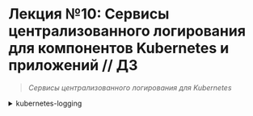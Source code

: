 # **Лекция №10: Сервисы централизованного логирования для компонентов Kubernetes и приложений // ДЗ**
> _Сервисы централизованного логирования для Kubernetes_
<details>
  <summary>kubernetes-logging</summary>

## **Задание:**
Сервисы централизованного логирования для Kubernetes

Цель:
В домашнем задании развернем сервисы для централизованного логирования (EFK/Loki) внутри Kubernetes, научимся отправлять туда структурированные логи продукта и инфраструктурных компонентов, рассмотрим способы визуализировать информацию из логов


Описание/Пошаговая инструкция выполнения домашнего задания:
Все действия описаны в методическом указании.


Критерии оценки:
0 б. - задание не выполнено
1 б. - задание выполнено
2 б. - выполнены все дополнительные задания

---

## **Выполнено:**

### 1. Подготовка Kubernetes кластера

- Поднимаем кластер k8s в yandex-cloud со следующими параметрами:
  - Как минимум 1 нода типа `standard-v2` в группе узлов `default-pool`
  - Как минимум 3 ноды типа `standard-v2` в группе узлов `infra-pool`
~~~bash
cd terraform-k8s
terraform init
terraform plan
terraform apply
~~~

~~~bash
yc managed-kubernetes cluster list-node-groups k8s-4otus
yc managed-kubernetes node-group list
~~~
~~~
+----------------------+----------------------+--------------+----------------------+---------------------+---------+------+
|          ID          |      CLUSTER ID      |     NAME     |  INSTANCE GROUP ID   |     CREATED AT      | STATUS  | SIZE |
+----------------------+----------------------+--------------+----------------------+---------------------+---------+------+
| cat923baqsdrsiilosoh | cate3n1s67rc1lnmknbg | infra-pool   | cl1a1v5ptf3j9fo85vat | 2023-02-25 13:27:54 | RUNNING |    3 |
| catj1ipforjm4reolmda | cate3n1s67rc1lnmknbg | default-pool | cl13es62d7a7s7q9dfgn | 2023-02-25 13:27:54 | RUNNING |    1 |
+----------------------+----------------------+--------------+----------------------+---------------------+---------+------+
~~~

В результате должна получиться следующая конфигурация кластера:
~~~bash
kubectl get nodes -o wide
~~~

~~~
NAME                        STATUS   ROLES    AGE     VERSION   INTERNAL-IP   EXTERNAL-IP     OS-IMAGE             KERNEL-VERSION      CONTAINER-RUNTIME
cl13es62d7a7s7q9dfgn-ewuh   Ready    <none>   2m54s   v1.23.6   10.130.0.25   51.250.43.45    Ubuntu 20.04.4 LTS   5.4.0-124-generic   containerd://1.6.7
cl1a1v5ptf3j9fo85vat-aven   Ready    <none>   2m55s   v1.23.6   10.130.0.22   51.250.44.241   Ubuntu 20.04.4 LTS   5.4.0-124-generic   containerd://1.6.7
cl1a1v5ptf3j9fo85vat-ehif   Ready    <none>   2m57s   v1.23.6   10.130.0.13   51.250.45.6     Ubuntu 20.04.4 LTS   5.4.0-124-generic   containerd://1.6.7
cl1a1v5ptf3j9fo85vat-upaz   Ready    <none>   2m50s   v1.23.6   10.130.0.14   51.250.38.122   Ubuntu 20.04.4 LTS   5.4.0-124-generic   containerd://1.6.7
~~~

Выведем перечень всех нод из `infra-pool` 
~~~bash
yc managed-kubernetes node-group list-nodes infra-pool
~~~

Пометим ноды `infra-pool` тейнтом `node-role=infra:NoSchedule` 
~~~bash
kubectl taint nodes cl1a1v5ptf3j9fo85vat-aven node-role=infra:NoSchedule
kubectl taint nodes cl1a1v5ptf3j9fo85vat-ehif node-role=infra:NoSchedule
kubectl taint nodes  cl1a1v5ptf3j9fo85vat-upaz node-role=infra:NoSchedule
~~~

Проверим `taints` на нодах
~~~bash
kubectl get nodes -o json | jq '.items[].spec.taints'
~~~
~~~
null
[
  {
    "effect": "NoSchedule",
    "key": "node-role",
    "value": "infra"
  }
]
[
  {
    "effect": "NoSchedule",
    "key": "node-role",
    "value": "infra"
  }
]
[
  {
    "effect": "NoSchedule",
    "key": "node-role",
    "value": "infra"
  }
]

~~~

### 2. Установка HipsterShop

Для начала, установим в Kubernetes кластер уже знакомый нам HipsterShop.
~~~bash
kubectl create ns microservices-demo
kubectl apply -f https://raw.githubusercontent.com/express42/otus-platform-snippets/master/Module-02/Logging/microservices-demo-without-resources.yaml \
-n microservices-demo
~~~

Проверим, что все pod развернулись на ноде из default-pool:
~~~bash
kubectl get pods -n microservices-demo -o wide
~~~
~~~
NAME                                     READY   STATUS             RESTARTS        AGE     IP              NODE                        NOMINATED NODE   READINESS GATES
adservice-548889999f-25vd2               0/1     ImagePullBackOff   0               3m53s   10.112.130.15   cl13es62d7a7s7q9dfgn-ewuh   <none>           <none>
cartservice-75cc479cdd-f2dgx             1/1     Running            2 (2m42s ago)   3m54s   10.112.130.10   cl13es62d7a7s7q9dfgn-ewuh   <none>           <none>
checkoutservice-699758c6d9-t25zv         1/1     Running            0               3m55s   10.112.130.5    cl13es62d7a7s7q9dfgn-ewuh   <none>           <none>
currencyservice-7fc9cfc9cf-2bn76         1/1     Running            0               3m54s   10.112.130.11   cl13es62d7a7s7q9dfgn-ewuh   <none>           <none>
emailservice-6c8d49f789-nhjpb            1/1     Running            0               3m55s   10.112.130.4    cl13es62d7a7s7q9dfgn-ewuh   <none>           <none>
frontend-5b8c8bf745-zfp2t                1/1     Running            0               3m55s   10.112.130.7    cl13es62d7a7s7q9dfgn-ewuh   <none>           <none>
loadgenerator-799c7664dd-z6l6f           1/1     Running            4 (118s ago)    3m54s   10.112.130.12   cl13es62d7a7s7q9dfgn-ewuh   <none>           <none>
paymentservice-557f767677-4c99z          1/1     Running            0               3m54s   10.112.130.8    cl13es62d7a7s7q9dfgn-ewuh   <none>           <none>
productcatalogservice-7b69d99c89-4nkdv   1/1     Running            0               3m54s   10.112.130.9    cl13es62d7a7s7q9dfgn-ewuh   <none>           <none>
recommendationservice-7f78d66cc9-4r4jq   1/1     Running            0               3m55s   10.112.130.6    cl13es62d7a7s7q9dfgn-ewuh   <none>           <none>
redis-cart-fd8d87cdb-rrhjf               1/1     Running            0               3m53s   10.112.130.14   cl13es62d7a7s7q9dfgn-ewuh   <none>           <none>
shippingservice-64999cdc59-s2w45         1/1     Running            0               3m54s   10.112.130.13   cl13es62d7a7s7q9dfgn-ewuh   <none>           <none>
~~~

### 3. Установка EFK стека | Helm charts

Начнем с "классического" набора инструментов (ElasticSearch, Fluent Bit, Kibana) и "классического" способа его установки в Kubernetes кластер (Helm).
Рекомендуемый репозиторий с Helm chart для ElasticSearch и Kibana на текущий момент - [https://github.com/elastic/helm-charts](https://github.com/elastic/helm-charts)
Добавим его:
~~~bash
helm repo add elastic https://helm.elastic.co
~~~
И установим нужные нам компоненты, для начала - без какой-либо дополнительной настройки:
~~~bash
kubectl create ns observability
# ElasticSearch
helm upgrade --install elasticsearch elastic/elasticsearch --namespace observability
# Kibana
helm upgrade --install kibana elastic/kibana --namespace observability
# Fluent Bit
helm upgrade --install fluent-bit stable/fluent-bit --namespace observability
~~~

И ловим `403` - `No comments...`
Идем другим путем:
~~~bash
kubectl create ns observability
#helm repo remove elastic 
helm repo add bitnami https://charts.bitnami.com/bitnami
helm repo update bitnami
# ElasticSearch
helm upgrade --install elasticsearch bitnami/elasticsearch --namespace observability
# Kibana
helm upgrade --install kibana bitnami/kibana --namespace observability
# Fluent Bit
helm upgrade --install fluent-bit stable/fluent-bit --namespace observability
~~~

Смотрим, что получилось
~~~bash
kubectl get pods -n observability -o wide
~~~

Всё поставилось так же, на ту же первую ноду `cl13es62d7a7s7q9dfgn-ewuh`
~~~
NAME                           READY   STATUS    RESTARTS   AGE     IP              NODE                        NOMINATED NODE   READINESS GATES
elasticsearch-coordinating-0   0/1     Running   0          2m11s   10.112.131.18   cl13es62d7a7s7q9dfgn-ewuh  <none>           <none>
elasticsearch-coordinating-1   0/1     Running   0          2m11s   10.112.131.20   cl13es62d7a7s7q9dfgn-ewuh  <none>           <none>
elasticsearch-data-0           0/1     Running   0          2m11s   10.112.131.23   cl13es62d7a7s7q9dfgn-ewuh  <none>           <none>
elasticsearch-data-1           0/1     Running   0          2m11s   10.112.131.21   cl13es62d7a7s7q9dfgn-ewuh  <none>           <none>
elasticsearch-ingest-0         0/1     Running   0          2m11s   10.112.131.17   cl13es62d7a7s7q9dfgn-ewuh  <none>           <none>
elasticsearch-ingest-1         0/1     Running   0          2m11s   10.112.131.19   cl13es62d7a7s7q9dfgn-ewuh  <none>           <none>
elasticsearch-master-0         0/1     Running   0          2m11s   10.112.131.22   cl13es62d7a7s7q9dfgn-ewuh  <none>           <none>
elasticsearch-master-1         0/1     Running   0          2m11s   10.112.131.24   cl13es62d7a7s7q9dfgn-ewuh  <none>           <none>
fluent-bit-bpr5l               1/1     Running   0          12m     10.112.131.16   cl13es62d7a7s7q9dfgn-ewuh  <none>           <none>
~~~

Создадим файл `elasticsearch.values.yaml` , будем указывать в этом файле нужные нам values.
Для начала, обратимся к файлу `values.yaml` в и найдем там ключ `tolerations`.

~~~bash
helm inspect values bitnami/elasticsearch | grep -A 5 'tolerations'
~~~
~~~bash
helm inspect values bitnami/elasticsearch | grep -v '^ *#'  | grep -A 5 'tolerations'
~~~

Мы помним, что ноды из infra-pool имеют taint node-role=infra:NoSchedule . Давайте разрешим ElasticSearch запускаться на данных нодах
> elasticsearch.values.yaml
~~~yaml
tolerations:
  - key: node-role
    operator: Equal
    value: infra
    effect: NoSchedule

~~~

Обновим установку:
~~~bash
helm upgrade --install elasticsearch bitnami/elasticsearch --namespace observability \
-f elasticsearch.values.yaml
~~~

Смотрим, что получилось
~~~bash
kubectl get pods -n observability -o wide
~~~

Теперь ElasticSearch может запускаться на нодах из `infra-pool`, но это не означает, что он должен это делать.
Исправим этот момент и добавим в `elasticsearch.values.yaml` `NodeSelector`, определяющий, на каких нодах мы можем запускать наши pod.
~~~yaml
nodeSelector:
  yandex.cloud/node-group-id: <group-id> 
~~~
~~~bash
yc managed-kubernetes node-group list
yc managed-kubernetes node-group list-nodes infra-pool
~~~

Опять обновим установку:
~~~bash
helm upgrade --install elasticsearch bitnami/elasticsearch --namespace observability \
-f elasticsearch.values.yaml
~~~
~~~
Error: UPGRADE FAILED: release: already exists
~~~
~~~bash
kubectl create ns observability
helm uninstall elasticsearch --namespace observability
helm upgrade --install elasticsearch bitnami/elasticsearch --namespace observability \
-f elasticsearch.values.yaml
~~~
Смотрим, что получилось
~~~bash
kubectl get pods -n observability -o wide
~~~



# **Полезное:**

https://registry.tfpla.net/providers/yandex-cloud/yandex/latest/docs/resources/kubernetes_node_group#node_taints
https://cloud.yandex.ru/docs/managed-kubernetes/api-ref/NodeGroup/
https://kubernetes.io/docs/concepts/scheduling-eviction/topology-spread-constraints/#spread-constraints-for-pods
https://blog.kubecost.com/blog/kubernetes-taints/
https://docs.comcloud.xyz/

</details>
